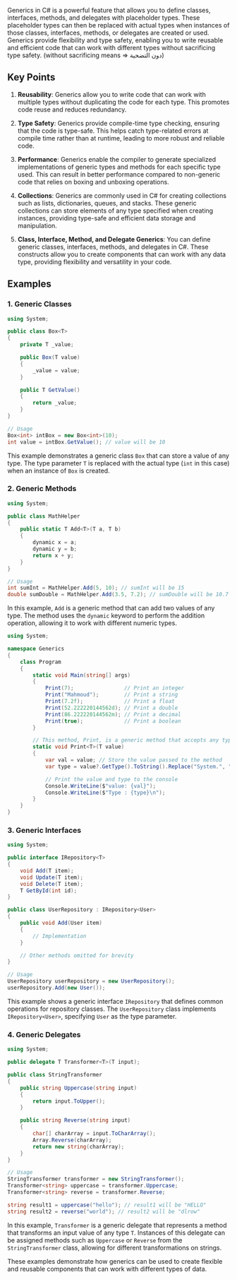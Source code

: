 Generics in C# is a powerful feature that allows you to define classes, interfaces, methods, and delegates with placeholder types. These placeholder types can then be replaced with actual types when instances of those classes, interfaces, methods, or delegates are created or used. Generics provide flexibility and type safety, enabling you to write reusable and efficient code that can work with different types without sacrificing type safety. (without sacrificing means => دون التضحية)

## Key Points

1. **Reusability**: Generics allow you to write code that can work with multiple types without duplicating the code for each type. This promotes code reuse and reduces redundancy.

2. **Type Safety**: Generics provide compile-time type checking, ensuring that the code is type-safe. This helps catch type-related errors at compile time rather than at runtime, leading to more robust and reliable code.

3. **Performance**: Generics enable the compiler to generate specialized implementations of generic types and methods for each specific type used. This can result in better performance compared to non-generic code that relies on boxing and unboxing operations.

4. **Collections**: Generics are commonly used in C# for creating collections such as lists, dictionaries, queues, and stacks. These generic collections can store elements of any type specified when creating instances, providing type-safe and efficient data storage and manipulation.

5. **Class, Interface, Method, and Delegate Generics**: You can define generic classes, interfaces, methods, and delegates in C#. These constructs allow you to create components that can work with any data type, providing flexibility and versatility in your code.

## Examples

### 1. Generic Classes

```csharp
using System;

public class Box<T>
{
    private T _value;

    public Box(T value)
    {
        _value = value;
    }

    public T GetValue()
    {
        return _value;
    }
}

// Usage
Box<int> intBox = new Box<int>(10);
int value = intBox.GetValue(); // value will be 10
```

This example demonstrates a generic class `Box` that can store a value of any type. The type parameter `T` is replaced with the actual type (`int` in this case) when an instance of `Box` is created.

### 2. Generic Methods

```csharp
using System;

public class MathHelper
{
    public static T Add<T>(T a, T b)
    {
        dynamic x = a;
        dynamic y = b;
        return x + y;
    }
}

// Usage
int sumInt = MathHelper.Add(5, 10); // sumInt will be 15
double sumDouble = MathHelper.Add(3.5, 7.2); // sumDouble will be 10.7
```

In this example, `Add` is a generic method that can add two values of any type. The method uses the `dynamic` keyword to perform the addition operation, allowing it to work with different numeric types.

```csharp
using System;

namespace Generics
{
    class Program
    {
        static void Main(string[] args)
        {
            Print(7);                // Print an integer
            Print("Mahmoud");        // Print a string
            Print(7.2f);             // Print a float
            Print(52.222220144562d); // Print a double
            Print(86.222220144562m); // Print a decimal
            Print(true);             // Print a boolean
        }

        // This method, Print, is a generic method that accepts any type 'T' and prints its value and type.
        static void Print<T>(T value)
        {
            var val = value; // Store the value passed to the method
            var type = value?.GetType().ToString().Replace("System.", ""); // Get the type of the value

            // Print the value and type to the console
            Console.WriteLine($"value: {val}");
            Console.WriteLine($"Type : {type}\n");
        }
    }
}
```

### 3. Generic Interfaces

```csharp
using System;

public interface IRepository<T>
{
    void Add(T item);
    void Update(T item);
    void Delete(T item);
    T GetById(int id);
}

public class UserRepository : IRepository<User>
{
    public void Add(User item)
    {
        // Implementation
    }

    // Other methods omitted for brevity
}

// Usage
UserRepository userRepository = new UserRepository();
userRepository.Add(new User());
```

This example shows a generic interface `IRepository` that defines common operations for repository classes. The `UserRepository` class implements `IRepository<User>`, specifying `User` as the type parameter.

### 4. Generic Delegates

```csharp
using System;

public delegate T Transformer<T>(T input);

public class StringTransformer
{
    public string Uppercase(string input)
    {
        return input.ToUpper();
    }

    public string Reverse(string input)
    {
        char[] charArray = input.ToCharArray();
        Array.Reverse(charArray);
        return new string(charArray);
    }
}

// Usage
StringTransformer transformer = new StringTransformer();
Transformer<string> uppercase = transformer.Uppercase;
Transformer<string> reverse = transformer.Reverse;

string result1 = uppercase("hello"); // result1 will be "HELLO"
string result2 = reverse("world"); // result2 will be "dlrow"
```

In this example, `Transformer` is a generic delegate that represents a method that transforms an input value of any type `T`. Instances of this delegate can be assigned methods such as `Uppercase` or `Reverse` from the `StringTransformer` class, allowing for different transformations on strings.

These examples demonstrate how generics can be used to create flexible and reusable components that can work with different types of data.
